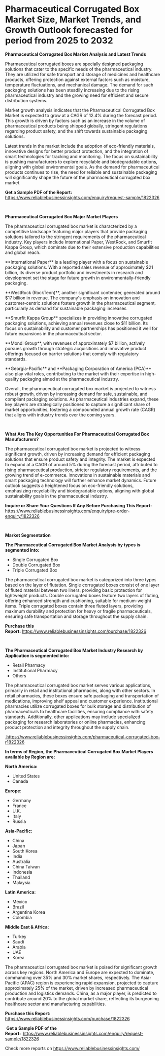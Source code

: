 <p><h1>Pharmaceutical Corrugated Box Market Size, Market Trends, and Growth Outlook forecasted for period from 2025 to 2032</h1></p><p><strong>Pharmaceutical Corrugated Box Market Analysis and Latest Trends</strong></p>
<p><p>Pharmaceutical corrugated boxes are specially designed packaging solutions that cater to the specific needs of the pharmaceutical industry. They are utilized for safe transport and storage of medicines and healthcare products, offering protection against external factors such as moisture, temperature fluctuations, and mechanical damage. The demand for such packaging solutions has been steadily increasing due to the rising pharmaceutical industry and the growing need for efficient and secure distribution systems.</p><p>Market growth analysis indicates that the Pharmaceutical Corrugated Box Market is expected to grow at a CAGR of 12.4% during the forecast period. This growth is driven by factors such as an increase in the volume of pharmaceutical products being shipped globally, stringent regulations regarding product safety, and the shift towards sustainable packaging solutions. </p><p>Latest trends in the market include the adoption of eco-friendly materials, innovative designs for better product protection, and the integration of smart technologies for tracking and monitoring. The focus on sustainability is pushing manufacturers to explore recyclable and biodegradable options, aligning with global environmental goals. As the demand for pharmaceutical products continues to rise, the need for reliable and sustainable packaging will significantly shape the future of the pharmaceutical corrugated box market.</p></p>
<p><strong>Get a Sample PDF of the Report:&nbsp;</strong> <a href="https://www.reliablebusinessinsights.com/enquiry/request-sample/1822326?utm_campaign=2239&utm_medium=2&utm_source=Github&utm_content=ia&utm_term=08032025&utm_id=pharmaceutical-corrugated-box">https://www.reliablebusinessinsights.com/enquiry/request-sample/1822326</a></p>
<p>&nbsp;</p>
<p><strong>Pharmaceutical Corrugated Box Major Market Players</strong></p>
<p><p>The pharmaceutical corrugated box market is characterized by a competitive landscape featuring major players that provide packaging solutions tailored to the stringent requirements of the pharmaceutical industry. Key players include International Paper, WestRock, and Smurfit Kappa Group, which dominate due to their extensive production capabilities and global reach.</p><p>**International Paper** is a leading player with a focus on sustainable packaging solutions. With a reported sales revenue of approximately $21 billion, its diverse product portfolio and investments in research and development set the stage for future growth in environmentally-friendly packaging.</p><p>**WestRock (RockTenn)**, another significant contender, generated around $17 billion in revenue. The company's emphasis on innovation and customer-centric solutions fosters growth in the pharmaceutical segment, particularly as demand for sustainable packaging increases.</p><p>**Smurfit Kappa Group** specializes in providing innovative corrugated packaging solutions, achieving annual revenues close to $11 billion. Its focus on sustainability and customer partnerships has positioned it well for future expansions in the pharmaceutical sector.</p><p>**Mondi Group**, with revenues of approximately $7 billion, actively pursues growth through strategic acquisitions and innovative product offerings focused on barrier solutions that comply with regulatory standards.</p><p>**Georgia-Pacific** and **Packaging Corporation of America (PCA)** also play vital roles, contributing to the market with their expertise in high-quality packaging aimed at the pharmaceutical industry.</p><p>Overall, the pharmaceutical corrugated box market is projected to witness robust growth, driven by increasing demand for safe, sustainable, and compliant packaging solutions. As pharmaceutical industries expand, these key players are strategically positioned to capture a significant share of market opportunities, fostering a compounded annual growth rate (CAGR) that aligns with industry trends over the coming years.</p></p>
<p>&nbsp;</p>
<p><strong>What Are The Key Opportunities For Pharmaceutical Corrugated Box Manufacturers?</strong></p>
<p><p>The pharmaceutical corrugated box market is projected to witness significant growth, driven by increasing demand for efficient packaging solutions that ensure product safety and integrity. The market is expected to expand at a CAGR of around 5% during the forecast period, attributed to rising pharmaceutical production, stricter regulatory requirements, and the growing trend of e-commerce. Innovations in sustainable materials and smart packaging technology will further enhance market dynamics. Future outlook suggests a heightened focus on eco-friendly solutions, emphasizing recyclability and biodegradable options, aligning with global sustainability goals in the pharmaceutical industry.</p></p>
<p><strong>Inquire or Share Your Questions If Any Before Purchasing This Report:</strong> <a href="https://www.reliablebusinessinsights.com/enquiry/pre-order-enquiry/1822326?utm_campaign=2239&utm_medium=2&utm_source=Github&utm_content=ia&utm_term=08032025&utm_id=pharmaceutical-corrugated-box">https://www.reliablebusinessinsights.com/enquiry/pre-order-enquiry/1822326</a></p>
<p>&nbsp;</p>
<p><strong>Market Segmentation</strong></p>
<p><strong>The Pharmaceutical Corrugated Box Market Analysis by types is segmented into:</strong></p>
<p><ul><li>Single Corrugated Box</li><li>Double Corrugated Box</li><li>Triple Corrugated Box</li></ul></p>
<p><p>The pharmaceutical corrugated box market is categorized into three types based on the layer of flutation. Single corrugated boxes consist of one layer of fluted material between two liners, providing basic protection for lightweight products. Double corrugated boxes feature two layers of fluting, offering enhanced strength and cushioning, suitable for medium-weight items. Triple corrugated boxes contain three fluted layers, providing maximum durability and protection for heavy or fragile pharmaceuticals, ensuring safe transportation and storage throughout the supply chain.</p></p>
<p><strong>Purchase this Report:&nbsp;</strong><a href="https://www.reliablebusinessinsights.com/purchase/1822326?utm_campaign=2239&utm_medium=2&utm_source=Github&utm_content=ia&utm_term=08032025&utm_id=pharmaceutical-corrugated-box">https://www.reliablebusinessinsights.com/purchase/1822326</a></p>
<p>&nbsp;</p>
<p><strong>The Pharmaceutical Corrugated Box Market Industry Research by Application is segmented into:</strong></p>
<p><ul><li>Retail Pharmacy</li><li>Institutional Pharmacy</li><li>Others</li></ul></p>
<p><p>The pharmaceutical corrugated box market serves various applications, primarily in retail and institutional pharmacies, along with other sectors. In retail pharmacies, these boxes ensure safe packaging and transportation of medications, improving shelf appeal and customer experience. Institutional pharmacies utilize corrugated boxes for bulk storage and distribution of pharmaceuticals to healthcare facilities, ensuring compliance with safety standards. Additionally, other applications may include specialized packaging for research laboratories or online pharmacies, enhancing product protection and integrity throughout the supply chain.</p></p>
<p><a href="https://www.reliablebusinessinsights.com/pharmaceutical-corrugated-box-r1822326?utm_campaign=2239&utm_medium=2&utm_source=Github&utm_content=ia&utm_term=08032025&utm_id=pharmaceutical-corrugated-box">&nbsp;https://www.reliablebusinessinsights.com/pharmaceutical-corrugated-box-r1822326</a></p>
<p><strong>In terms of Region, the Pharmaceutical Corrugated Box Market Players available by Region are:</strong></p>
<p>
    <p> <strong> North America: </strong>
        <ul>
            <li>United States</li>
            <li>Canada</li>
        </ul>
        </p> 
    <p> <strong> Europe: </strong>
        <ul>
            <li>Germany</li>
            <li>France</li>
            <li>U.K.</li>
            <li>Italy</li>
            <li>Russia</li>
        </ul>
        </p> 
    <p> <strong> Asia-Pacific: </strong>
        <ul>
            <li>China</li>
            <li>Japan</li>
            <li>South Korea</li>
            <li>India</li>
            <li>Australia</li>
            <li>China Taiwan</li>
            <li>Indonesia</li>
            <li>Thailand</li>
            <li>Malaysia</li>
        </ul>
        </p> 
    <p> <strong> Latin America: </strong>
        <ul>
            <li>Mexico</li>
            <li>Brazil</li>
            <li>Argentina Korea</li>
            <li>Colombia</li>
        </ul>
        </p> 
    <p> <strong> Middle East & Africa: </strong>
        <ul>
            <li>Turkey</li>
            <li>Saudi</li>
            <li>Arabia</li>
            <li>UAE</li>
            <li>Korea</li>
        </ul>
    </p>
    </p>
<p><p>The pharmaceutical corrugated box market is poised for significant growth across key regions. North America and Europe are expected to dominate, commanding over 35% and 30% market shares, respectively. The Asia-Pacific (APAC) region is experiencing rapid expansion, projected to capture approximately 25% of the market, driven by increased pharmaceutical production and logistics demands. China, as a major player, is predicted to contribute around 20% to the global market share, reflecting its burgeoning healthcare sector and manufacturing capabilities.</p></p>
<p><strong>Purchase this Report: </strong><a href="https://www.reliablebusinessinsights.com/purchase/1822326?utm_campaign=2239&utm_medium=2&utm_source=Github&utm_content=ia&utm_term=08032025&utm_id=pharmaceutical-corrugated-box">https://www.reliablebusinessinsights.com/purchase/1822326</a></p>
<p>&nbsp;<strong>Get a Sample PDF of the Report:&nbsp;&nbsp;</strong><a href="https://www.reliablebusinessinsights.com/enquiry/request-sample/1822326?utm_campaign=2239&utm_medium=2&utm_source=Github&utm_content=ia&utm_term=08032025&utm_id=pharmaceutical-corrugated-box">https://www.reliablebusinessinsights.com/enquiry/request-sample/1822326</a></p>
<p><strong></strong></p>
<p>Check more reports on <a href="https://www.reliablebusinessinsights.com/?utm_campaign=2239&utm_medium=2&utm_source=Github&utm_content=ia&utm_term=08032025&utm_id=pharmaceutical-corrugated-box">https://www.reliablebusinessinsights.com/</a></p>